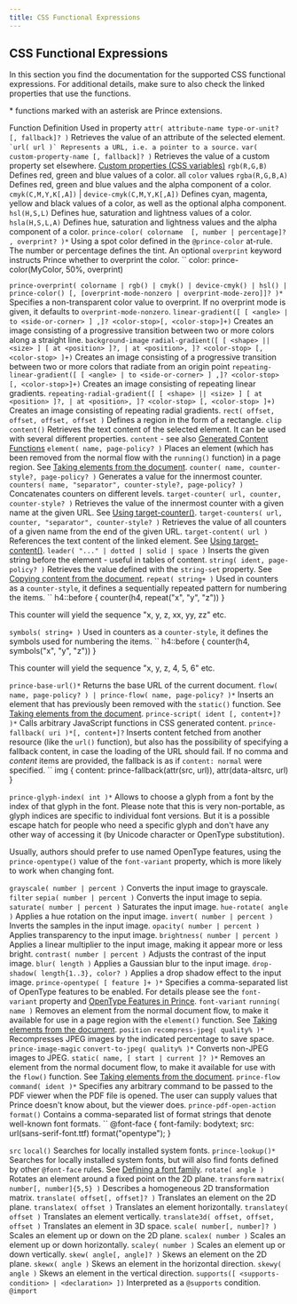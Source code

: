 ```yaml
---
title: CSS Functional Expressions
---
```


CSS Functional Expressions
--------------------------

In this section you find the documentation for the supported CSS functional expressions. For additional details, make sure to also check the linked properties that use the functions.

\* functions marked with an asterisk are Prince extensions.

Function
Definition
Used in property
`attr( attribute-name type-or-unit? [, fallback]? )`
Retrieves the value of an attribute of the selected element.
``
`url( url )`
Represents a URL, i.e. a pointer to a source.
``
`var( custom-property-name [, fallback]? )`
Retrieves the value of a custom property set elsewhere.
[Custom properties (CSS variables)](doc-latest/css-vars.html#css-vars)
`rgb(R,G,B)`
Defines red, green and blue values of a color.
all `color` values
`rgba(R,G,B,A)`
Defines red, green and blue values and the alpha component of a color.
`cmyk(C,M,Y,K[,A])` | `device-cmyk(C,M,Y,K[,A])`
Defines cyan, magenta, yellow and black values of a color, as well as the optional alpha component.
`hsl(H,S,L)`
Defines hue, saturation and lightness values of a color.
`hsla(H,S,L,A)`
Defines hue, saturation and lightness values and the alpha component of a color.
`prince-color( colorname  [, number | percentage]? , overprint? )*`
Using a spot color defined in the `@prince-color` at-rule. The number or percentage defines the tint. An optional `overprint` keyword instructs Prince whether to overprint the color.
``
    color: prince-color(MyColor, 50%, overprint)

`prince-overprint( colorname | rgb() | cmyk() | device-cmyk() | hsl() | prince-color() [, [overprint-mode-nonzero | overprint-mode-zero]]? )*`
Specifies a non-transparent color value to overprint. If no overprint mode is given, it defaults to `overprint-mode-nonzero`.
`linear-gradient([ [ <angle> | to <side-or-corner> ] ,]? <color-stop>[, <color-stop>]+)`
Creates an image consisting of a progressive transition between two or more colors along a straight line.
`background-image`
`radial-gradient([ [ <shape> || <size> ] [ at <position> ]?, | at <position>, ]? <color-stop> [, <color-stop> ]+)`
Creates an image consisting of a progressive transition between two or more colors that radiate from an origin point
`repeating-linear-gradient([ [ <angle> | to <side-or-corner> ] ,]? <color-stop> [, <color-stop>]+)`
Creates an image consisting of repeating linear gradients.
`repeating-radial-gradient([ [ <shape> || <size> ] [ at <position> ]?, | at <position>, ]? <color-stop> [, <color-stop> ]+)`
Creates an image consisting of repeating radial gradients.
`rect( offset, offset, offset, offset )`
Defines a region in the form of a rectangle.
`clip`
`content()`
Retrieves the text content of the selected element. It can be used with several different properties.
`content` - see also [Generated Content Functions](doc-latest/gen-content.html#gen-content-functions)
`element( name, page-policy? )`
Places an element (which has been removed from the normal flow with the `running()` function) in a page region. See [Taking elements from the document](doc-latest/paged.html#content-taking-elements).
`counter( name, counter-style?, page-policy? )`
Generates a value for the innermost counter.
`counters( name, "separator", counter-style?, page-policy? )`
Concatenates counters on different levels.
`target-counter( url, counter, counter-style? )`
Retrieves the value of the innermost counter with a given name at the given URL. See [Using target-counter()](doc-latest/gen-content.html#counter-target).
`target-counters( url, counter, "separator", counter-style? )`
Retrieves the value of all counters of a given name from the end of the given URL.
`target-content( url )`
References the text content of the linked element. See [Using target-content()](doc-latest/gen-content.html#target-content).
`leader( "..." | dotted | solid | space )`
Inserts the given string before the element - useful in tables of content.
`string( ident, page-policy? )`
Retrieves the value defined with the `string-set` property. See [Copying content from the document](doc-latest/paged.html#content-copying-text).
`repeat( string+ )`
Used in counters as a `counter-style`, it defines a sequentially repeated pattern for numbering the items.
``
    h4::before { counter(h4, repeat("x", "y", "z")) }

This counter will yield the sequence "x, y, z, xx, yy, zz" etc.

`symbols( string+ )`
Used in counters as a `counter-style`, it defines the symbols used for numbering the items.
``
    h4::before { counter(h4, symbols("x", "y", "z")) }

This counter will yield the sequence "x, y, z, 4, 5, 6" etc.

`prince-base-url()*`
Returns the base URL of the current document.
`flow( name, page-policy? ) | prince-flow( name, page-policy? )*`
Inserts an element that has previously been removed with the `static()` function. See [Taking elements from the document](doc-latest/paged.html#content-taking-elements).
`prince-script( ident [, content+]? )*`
Calls arbitrary JavaScript functions in CSS generated content.
`prince-fallback( uri )*[, content+]?`
Inserts content fetched from another resource (like the `url()` function), but also has the possibility of specifying a fallback content, in case the loading of the URL should fail. If no comma and *content* items are provided, the fallback is as if `content: normal` were specified.
``
    img { content: prince-fallback(attr(src, url)), attr(data-altsrc, url) }

`prince-glyph-index( int )*`
Allows to choose a glyph from a font by the index of that glyph in the font.
Please note that this is very non-portable, as glyph indices are specific to individual font versions. But it is a possible escape hatch for people who need a specific glyph and don't have any other way of accessing it (by Unicode character or OpenType substitution).

Usually, authors should prefer to use named OpenType features, using the `prince-opentype()` value of the `font-variant` property, which is more likely to work when changing font.

`grayscale( number | percent )`
Converts the input image to grayscale.
`filter`
`sepia( number | percent )`
Converts the input image to sepia.
`saturate( number | percent )`
Saturates the input image.
`hue-rotate( angle )`
Applies a hue rotation on the input image.
`invert( number | percent )`
Inverts the samples in the input image.
`opacity( number | percent )`
Applies transparency to the input image.
`brightness( number | percent )`
Applies a linear multiplier to the input image, making it appear more or less bright.
`contrast( number | percent )`
Adjusts the contrast of the input image.
`blur( length )`
Applies a Gaussian blur to the input image.
`drop-shadow( length{1..3}, color? )`
Applies a drop shadow effect to the input image.
`prince-opentype( [ feature ]+ )*`
Specifies a comma-separated list of OpenType features to be enabled. For details please see the `font-variant` property and [OpenType Features in Prince](doc-latest/fonts.html#opentype-features).
`font-variant`
`running( name )`
Removes an element from the normal document flow, to make it available for use in a page region with the `element()` function. See [Taking elements from the document](doc-latest/paged.html#content-taking-elements).
`position`
`recompress-jpeg( quality% )*`
Recompresses JPEG images by the indicated percentage to save space.
`prince-image-magic`
`convert-to-jpeg( quality% )*`
Converts non-JPEG images to JPEG.
`static( name, [ start | current ]? )*`
Removes an element from the normal document flow, to make it available for use with the `flow()` function. See [Taking elements from the document](doc-latest/paged.html#content-taking-elements).
`prince-flow`
`command( ident )*`
Specifies any arbitrary command to be passed to the PDF viewer when the PDF file is opened. The user can supply values that Prince doesn't know about, but the viewer does.
`prince-pdf-open-action`
`format()`
Contains a comma-separated list of format strings that denote well-known font formats.
``
    @font-face {
      font-family: bodytext;
      src: url(sans-serif-font.ttf) format("opentype");
    }

`src`
`local()`
Searches for locally installed system fonts.
`prince-lookup()*`
Searches for locally installed system fonts, but will also find fonts defined by other `@font-face` rules. See [Defining a font family](doc-latest/fonts.html#font-family).
`rotate( angle )`
Rotates an element around a fixed point on the 2D plane.
`transform`
`matrix( number[, number]{5,5} )`
Describes a homogeneous 2D transformation matrix.
`translate( offset[, offset]? )`
Translates an element on the 2D plane.
`translatex( offset )`
Translates an element horizontally.
`translatey( offset )`
Translates an element vertically.
`translate3d( offset, offset, offset )`
Translates an element in 3D space.
`scale( number[, number]? )`
Scales an element up or down on the 2D plane.
`scalex( number )`
Scales an element up or down horizontally.
`scaley( number )`
Scales an element up or down vertically.
`skew( angle[, angle]? )`
Skews an element on the 2D plane.
`skewx( angle )`
Skews an element in the horizontal direction.
`skewy( angle )`
Skews an element in the vertical direction.
`supports([ <supports-condition> | <declaration> ])`
Interpreted as a `@supports` condition.
`@import`

